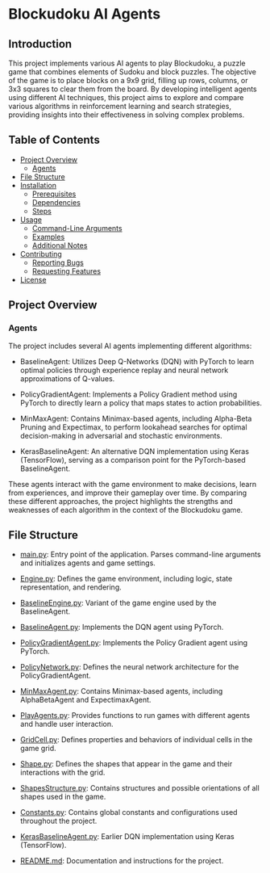 # Blockudoku AI Agents
## Introduction

This project implements various AI agents to play Blockudoku, a puzzle game that combines elements of Sudoku and block puzzles. The objective of the game is to place blocks on a 9x9 grid, filling up rows, columns, or 3x3 squares to clear them from the board. By developing intelligent agents using different AI techniques, this project aims to explore and compare various algorithms in reinforcement learning and search strategies, providing insights into their effectiveness in solving complex problems.

## Table of Contents
+ [Project Overview](https://github.cs.huji.ac.il/israelbd/Blockudoku-ai/edit/master/README.md#project-overview)
  + [Agents](https://github.cs.huji.ac.il/israelbd/Blockudoku-ai/edit/master/README.md#agents)
+ [File Structure](https://github.cs.huji.ac.il/israelbd/Blockudoku-ai/edit/master/README.md#file-structure)
+ [Installation](https://github.com/)
  + [Prerequisites](https://github.com/)
  + [Dependencies](https://github.com/)
  + [Steps](https://github.com/)
+ [Usage](https://github.com/)
  + [Command-Line Arguments](https://github.com/)
  + [Examples](https://github.com/)
  + [Additional Notes](https://github.com/)
+ [Contributing](https://github.com/)
  + [Reporting Bugs](https://github.com/)
  + [Requesting Features](https://github.com/)
+ [License](https://github.com/)

## Project Overview
### Agents

The project includes several AI agents implementing different algorithms:
+ BaselineAgent: Utilizes Deep Q-Networks (DQN) with PyTorch to learn optimal policies through experience replay and neural network approximations of Q-values.

+ PolicyGradientAgent: Implements a Policy Gradient method using PyTorch to directly learn a policy that maps states to action probabilities.

+ MinMaxAgent: Contains Minimax-based agents, including Alpha-Beta Pruning and Expectimax, to perform lookahead searches for optimal decision-making in adversarial and stochastic environments.

+ KerasBaselineAgent: An alternative DQN implementation using Keras (TensorFlow), serving as a comparison point for the PyTorch-based BaselineAgent.

These agents interact with the game environment to make decisions, learn from experiences, and improve their gameplay over time. By comparing these different approaches, the project highlights the strengths and weaknesses of each algorithm in the context of the Blockudoku game.

## File Structure

+ [main.py](main.py): Entry point of the application. Parses command-line arguments and initializes agents and game settings.

+ [Engine.py](Engine.py): Defines the game environment, including logic, state representation, and rendering.

+ [BaselineEngine.py](BaselineEngine.py): Variant of the game engine used by the BaselineAgent.

+ [BaselineAgent.py](BaselineAgent.py): Implements the DQN agent using PyTorch.

+ [PolicyGradientAgent.py](PolicyGradientAgent.py): Implements the Policy Gradient agent using PyTorch.

+ [PolicyNetwork.py](PolicyNetwork.py): Defines the neural network architecture for the PolicyGradientAgent.

+ [MinMaxAgent.py](MinMaxAgent.py): Contains Minimax-based agents, including AlphaBetaAgent and ExpectimaxAgent.

+ [PlayAgents.py](PlayAgents.py): Provides functions to run games with different agents and handle user interaction.

+ [GridCell.py](GridCell.py): Defines properties and behaviors of individual cells in the game grid.

+ [Shape.py](Shape.py): Defines the shapes that appear in the game and their interactions with the grid.

+ [ShapesStructure.py](ShapesStructure.py): Contains structures and possible orientations of all shapes used in the game.

+ [Constants.py](Constants.py): Contains global constants and configurations used throughout the project.

+ [KerasBaselineAgent.py](KerasBaselineAgent.py): Earlier DQN implementation using Keras (TensorFlow).

+ [README.md](README.md): Documentation and instructions for the project.
